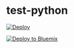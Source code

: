 # test-python #

[![Deploy](https://www.herokucdn.com/deploy/button.png)](https://heroku.com/deploy)


[![Deploy to Bluemix](https://bluemix.net/deploy/button.png)](https://bluemix.net/deploy?repository=https://github.com/trudly/pypypy)
